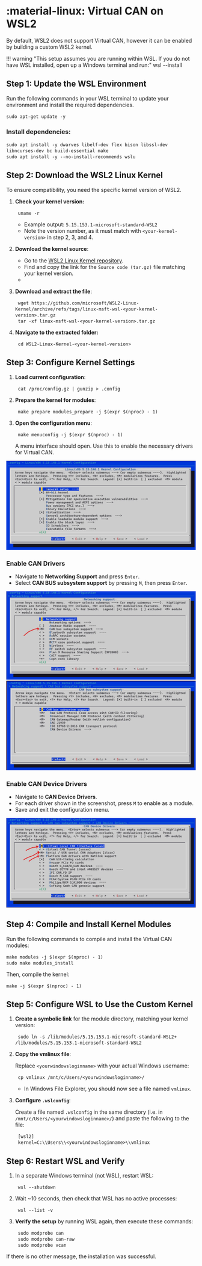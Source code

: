 # :material-linux: Virtual CAN on WSL2

By default, WSL2 does not support Virtual CAN, however it can be enabled by building a custom WSL2 kernel.

!!! warning "This setup assumes you are running within WSL. If you do not have WSL installed, open up a Windows terminal and run:"
        wsl --install

## Step 1: Update the WSL Environment

Run the following commands in your WSL terminal to update your environment and install the required dependencies.

    sudo apt-get update -y

### Install dependencies:

    sudo apt install -y dwarves libelf-dev flex bison libssl-dev libncurses-dev bc build-essential make
    sudo apt install -y --no-install-recommends wslu

## Step 2: Download the WSL2 Linux Kernel

To ensure compatibility, you need the specific kernel version of WSL2.

1. **Check your kernel version:**

        uname -r

    - Example output: `5.15.153.1-microsoft-standard-WSL2`
    - Note the version number, as it must match with `<your-kernel-version>` in step 2, 3, and 4.

2. **Download the kernel source**:

    - Go to the [WSL2 Linux Kernel repository](https://github.com/microsoft/WSL2-Linux-Kernel/tags).
    - Find and copy the link for the `Source code (tar.gz)` file matching your kernel version.
    -

3. **Download and extract the file**:

        wget https://github.com/microsoft/WSL2-Linux-Kernel/archive/refs/tags/linux-msft-wsl-<your-kernel-version>.tar.gz
        tar -xf linux-msft-wsl-<your-kernel-version>.tar.gz

4. **Navigate to the extracted folder:**

        cd WSL2-Linux-Kernel-<your-kernel-version>

## Step 3: Configure Kernel Settings

1. **Load current configuration**:

        cat /proc/config.gz | gunzip > .config

2. **Prepare the kernel for modules**:

        make prepare modules_prepare -j $(expr $(nproc) - 1)

3. **Open the configuration menu**:

        make menuconfig -j $(expr $(nproc) - 1)

    A menu interface should open. Use this to enable the necessary drivers for Virtual CAN.

![Step 1](img/gui1.webp)

### Enable CAN Drivers

- Navigate to **Networking Support** and press `Enter`.
- Select **CAN BUS subsystem support** by pressing `M`, then press `Enter`.

![Step 2](img/gui2.webp)
![Step 3](img/gui3.webp)
### Enable CAN Device Drivers

- Navigate to **CAN Device Drivers**.
- For each driver shown in the screenshot, press `M` to enable as a module.
- Save and exit the configuration menu.


![Step 4](img/gui4.webp)

## Step 4: Compile and Install Kernel Modules

Run the following commands to compile and install the Virtual CAN modules:

    make modules -j $(expr $(nproc) - 1)
    sudo make modules_install

Then, compile the kernel:

    make -j $(expr $(nproc) - 1)

## Step 5: Configure WSL to Use the Custom Kernel

1. **Create a symbolic link** for the module directory, matching your kernel version:

        sudo ln -s /lib/modules/5.15.153.1-microsoft-standard-WSL2+ /lib/modules/5.15.153.1-microsoft-standard-WSL2

2. **Copy the vmlinux file**:

    Replace `<yourwindowsloginname>` with your actual Windows username:

        cp vmlinux /mnt/c/Users/<yourwindowsloginname>/

    - In Windows File Explorer, you should now see a file named `vmlinux`.

3. **Configure `.wslconfig`**:

    Create a file named `.wslconfig` in the same directory (i.e. in `/mnt/c/Users/<yourwindowsloginname>/`) and paste the following to the file:

        [wsl2]
        kernel=C:\\Users\\<yourwindowsloginname>\\vmlinux

## Step 6: Restart WSL and Verify

1. In a separate Windows terminal (not WSL), restart WSL:

        wsl --shutdown

2. Wait ~10 seconds, then check that WSL has no active processes:

        wsl --list -v

3. **Verify the setup** by running WSL again, then execute these commands:

        sudo modprobe can
        sudo modprobe can-raw
        sudo modprobe vcan

If there is no other message, the installation was successful.
